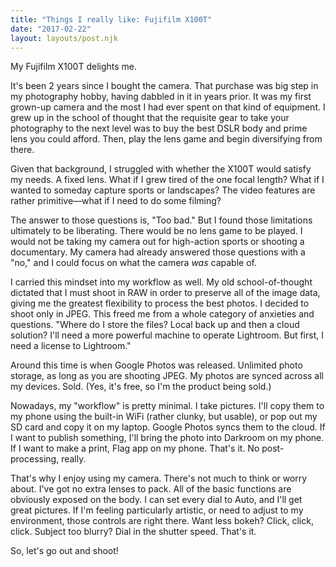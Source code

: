 ```yaml
---
title: "Things I really like: Fujifilm X100T"
date: "2017-02-22"
layout: layouts/post.njk
---
```


My Fujifilm X100T delights me.

It's been 2 years since I bought the camera. That purchase was big step in my
photography hobby, having dabbled in it in years prior. It was my first grown-up
camera and the most I had ever spent on that kind of equipment. I grew up in the
school of thought that the requisite gear to take your photography to the next
level was to buy the best DSLR body and prime lens you could afford. Then, play
the lens game and begin diversifying from there.

Given that background, I struggled with whether the X100T would satisfy my
needs. A fixed lens. What if I grew tired of the one focal length? What if I
wanted to someday capture sports or landscapes? The video features are rather
primitive—what if I need to do some filming?

The answer to those questions is, "Too bad." But I found those limitations
ultimately to be liberating. There would be no lens game to be played. I would
not be taking my camera out for high-action sports or shooting a documentary. My
camera had already answered those questions with a "no," and I could focus on
what the camera _was_ capable of.

I carried this mindset into my workflow as well. My old school-of-thought
dictated that I must shoot in RAW in order to preserve all of the image data,
giving me the greatest flexibility to process the best photos. I decided to
shoot only in JPEG. This freed me from a whole category of anxieties and
questions. "Where do I store the files? Local back up and then a cloud solution?
I'll need a more powerful machine to operate Lightroom. But first, I need a
license to Lightroom."

Around this time is when Google Photos was released. Unlimited photo storage, as
long as you are shooting JPEG. My photos are synced across all my devices. Sold.
(Yes, it's free, so I'm the product being sold.)

Nowadays, my "workflow" is pretty minimal. I take pictures. I'll copy them to my
phone using the built-in WiFi (rather clunky, but usable), or pop out my SD card
and copy it on my laptop. Google Photos syncs them to the cloud. If I want to
publish something, I'll bring the photo into Darkroom on my phone. If I want to
make a print, Flag app on my phone. That's it. No post-processing, really.

That's why I enjoy using my camera. There's not much to think or worry about.
I've got no extra lenses to pack. All of the basic functions are obviously
exposed on the body. I can set every dial to Auto, and I'll get great pictures.
If I'm feeling particularly artistic, or need to adjust to my environment, those
controls are right there. Want less bokeh? Click, click, click. Subject too
blurry? Dial in the shutter speed. That's it.

So, let's go out and shoot!
